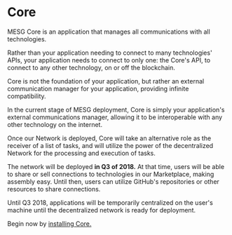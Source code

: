 # Core

MESG Core is an application that manages all communications with all technologies.

Rather than your application needing to connect to many technologies' APIs, your application needs to connect to only one: the Core's API, to connect to any other technology, on or off the blockchain.

Core is not the foundation of your application, but rather an external communication manager for your application, providing infinite compatibility.

In the current stage of MESG deployment, Core is simply your application's external communications manager, allowing it to be interoperable with any other technology on the internet.

Once our Network is deployed, Core will take an alternative role as the receiver of a list of tasks, and will utilize the power of the decentralized Network for the processing and execution of tasks.

The network will be deployed **in Q3 of 2018.** At that time, users will be able to share or sell connections to technologies in our Marketplace, making assembly easy. Until then, users can utilize GitHub's repositories or other resources to share connections.   
  
Until Q3 2018, applications will be temporarily centralized on the user's machine until the decentralized network is ready for deployment.

Begin now by [installing Core.](installing-core.md)



